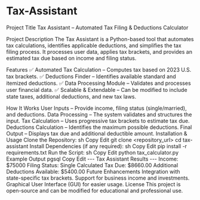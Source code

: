 # Tax-Assistant

Project Title
Tax Assistant – Automated Tax Filing & Deductions Calculator

Project Description
The Tax Assistant is a Python-based tool that automates tax calculations, identifies applicable deductions, and simplifies the tax filing process. It processes user data, applies tax brackets, and provides an estimated tax due based on income and filing status.

Features
✅ Automated Tax Calculation – Computes tax based on 2023 U.S. tax brackets.
✅ Deductions Finder – Identifies available standard and itemized deductions.
✅ Data Processing Module – Validates and processes user financial data.
✅ Scalable & Extendable – Can be modified to include state taxes, additional deductions, and new tax laws.

How It Works
User Inputs – Provide income, filing status (single/married), and deductions.
Data Processing – The system validates and structures the input.
Tax Calculation – Uses progressive tax brackets to estimate tax due.
Deductions Calculation – Identifies the maximum possible deductions.
Final Output – Displays tax due and additional deductible amount.
Installation & Usage
Clone the Repository:
sh
Copy
Edit
git clone <repository_url>
cd tax-assistant
Install Dependencies (if any required):
sh
Copy
Edit
pip install -r requirements.txt
Run the Script:
sh
Copy
Edit
python tax_calculator.py
Example Output
pgsql
Copy
Edit
--- Tax Assistant Results ---
Income: $75000
Filing Status: Single
Calculated Tax Due: $8660.00
Additional Deductions Available: $5400.00
Future Enhancements
Integration with state-specific tax brackets.
Support for business income and investments.
Graphical User Interface (GUI) for easier usage.
License
This project is open-source and can be modified for educational and professional use.
